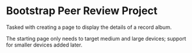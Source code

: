 # Bootstrap Peer Review Project

Tasked with creating a page to display the details of a record album. 

The starting page only needs to target medium and large devices; support for smaller devices added later.
